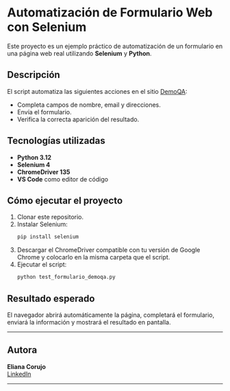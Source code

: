 # Automatización de Formulario Web con Selenium

Este proyecto es un ejemplo práctico de automatización de un formulario en una página web real utilizando **Selenium** y **Python**.

## Descripción

El script automatiza las siguientes acciones en el sitio [DemoQA](https://demoqa.com/text-box):

- Completa campos de nombre, email y direcciones.
- Envía el formulario.
- Verifica la correcta aparición del resultado.

## Tecnologías utilizadas

- **Python 3.12**
- **Selenium 4**
- **ChromeDriver 135**
- **VS Code** como editor de código

## Cómo ejecutar el proyecto

1. Clonar este repositorio.
2. Instalar Selenium:
   ```bash
   pip install selenium
   ```
3. Descargar el ChromeDriver compatible con tu versión de Google Chrome y colocarlo en la misma carpeta que el script.
4. Ejecutar el script:
   ```bash
   python test_formulario_demoqa.py
   ```

## Resultado esperado

El navegador abrirá automáticamente la página, completará el formulario, enviará la información y mostrará el resultado en pantalla.

---

## Autora

**Eliana Corujo**  
[LinkedIn](https://www.linkedin.com/in/elianacorujo/) 

---
